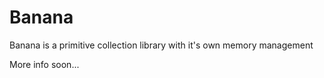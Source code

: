 Banana
======

Banana is a primitive collection library with it's own memory management

More info soon...
